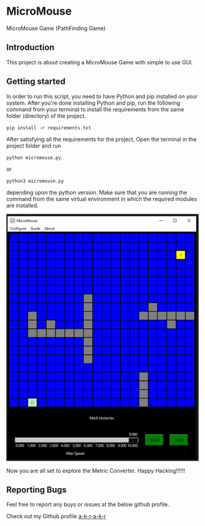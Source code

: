 # MicroMouse
MicroMouse Game (PathFinding Game)

## Introduction
This project is about creating a MicroMouse Game with simple to use GUI.


## Getting started
In order to run this script, you need to have Python and pip installed on your system. After you're done installing Python and pip, run the following command from your terminal to install the requirements from the same folder (directory) of the project.
```
pip install -r requirements.txt
```

After satisfying all the requirements for the project, Open the terminal in the project folder and run
```
python micromouse.py
```
or
```
python3 micromouse.py
```
depending upon the python version. Make sure that you are running the command from the same virtual environment in which the required modules are installed.


![Demo pic of MicroMouse Game by akr](resources/images/akr.jpg)

Now you are all set to explore the Metric Converter. Happy Hacking!!!!!!


## Reporting Bugs
Feel free to report any buys or issues at the below github profile.

Check out my Github profile [a-k-r-a-k-r](https://github.com/a-k-r-a-k-r)
